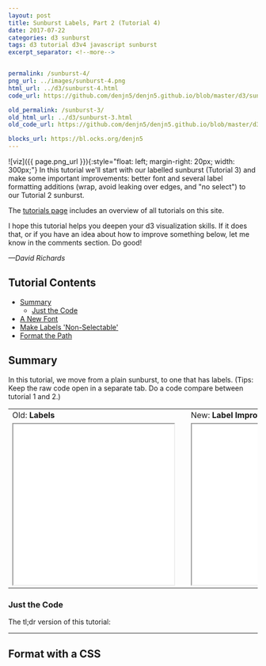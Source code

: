 ```yaml
---
layout: post
title: Sunburst Labels, Part 2 (Tutorial 4)
date: 2017-07-22
categories: d3 sunburst
tags: d3 tutorial d3v4 javascript sunburst
excerpt_separator: <!--more-->


permalink: /sunburst-4/
png_url: ../images/sunburst-4.png
html_url: ../d3/sunburst-4.html
code_url: https://github.com/denjn5/denjn5.github.io/blob/master/d3/sunburst-4.html

old_permalink: /sunburst-3/
old_html_url: ../d3/sunburst-3.html
old_code_url: https://github.com/denjn5/denjn5.github.io/blob/master/d3/sunburst-3.html

blocks_url: https://bl.ocks.org/denjn5
---
```


![viz]({{ page.png_url }}){:style="float: left; margin-right: 20px; width: 300px;"}  In this tutorial we'll start with our labelled sunburst (Tutorial 3) and make some important improvements: better font and several label formatting additions (wrap, avoid leaking over edges, and "no select") to our Tutorial 2 sunburst.

<!--more-->

The [tutorials page](/tutorials/) includes an overview of all tutorials on this site.

I hope this tutorial helps you deepen your d3 visualization skills. If it does that, or if you have an idea about how to improve something below, let me know in the comments section. Do good!

<cite>—David Richards</cite>


## Tutorial Contents
- [Summary](#summary)
    - [Just the Code](#just-the-code)
- [A New Font](#a-new-font)
- [Make Labels 'Non-Selectable'](#make-labels-non-selectable)
- [Format the Path](#format-the-path)


## Summary
In this tutorial, we move from a plain sunburst, to one that has labels. (Tips: Keep the raw code open in a separate tab. Do a code compare between tutorial 1 and 2.)

<table class="center">
<tr>
    <td class="center">Old: <b>Labels</b>&nbsp;&nbsp;
            <a href="{{ page.old_permalink }}" target="_blank" title="open previous tutorial">
                <i class="fa fa-graduation-cap" aria-hidden="true"></i></a>
            <a href="{{ page.old_code_url }}" target="_blank" title="open code">
                <i class="fa fa-code" aria-hidden="true"></i></a>
            <a href="{{ page.old_html_url }}" target="_blank" title="open viz">
                <i class="fa fa-external-link" aria-hidden="true"></i></a></td>
    <td></td>
    <td class="center">New: <b>Label Improvements</b>&nbsp;&nbsp;
            <a href="{{ page.code_url }}" target="_blank" title="open code">
                <i class="fa fa-code" aria-hidden="true"></i></a>
            <a href="{{ page.html_url }}" target="_blank" title="open viz">
                <i class="fa fa-external-link" aria-hidden="true"></i></a></td>
</tr>
<tr>
    <td class="center"><iframe width="325" height="325" src="{{ page.old_html_url }}"></iframe></td>
    <td class="center"><i class="fa fa-arrow-circle-right" aria-hidden="true"></i></td>
    <td class="center"><iframe width="325" height="325" src="{{ page.html_url }}"></iframe></td>
</tr>
</table>

### Just the Code
The tl;dr version of this tutorial:




---
## Format with a CSS <style> block

### A New Font
This section is optional; it updates the font for our sunburst.

``` css
@import url('https://fonts.googleapis.com/css?family=Raleway');

body {
  font-family: "Raleway", "Helvetica Neue", Helvetica, Arial, sans-serif;
}
```

We'll use `<style>` blocks for CSS a lot in the future. So it's helpful if you get used to them now. Plus, I'm not a fan of the default font for our sunburst labels. Let's add a style block to our html to gussy it up. I've
* `@import` gets the Raleway font from [Google](https://fonts.google.com/).
* `font-family` tells our page to use Raleway first, but provide alternatives if it's not available.

---


### Make Labels 'Non-Selectable'
In Tutorial 3, the label text was selectable.  That'll get annoying as we get users to interact with our viz. We've added a line to our CSS to avoid that.

``` css
text { pointer-events: none; }  /* Make text 'non selectable' */
```

The new style directive `text { pointer-events: none; }` tells our page that whatever is in the `<text>` element is not selectable with the mouse-pointer


### Format the Path
Common styling is often handled in a `<style>` block at the top of our code. That lightens up our JavaScipt / d3 and makes consistent styling between our visualizations easier to manage.

``` css
path { 
    stroke: #fff; 
    stroke-width: 1px;
}
```

We can use the style section to replace any fixed formatting that we've placed in `.style()` commands (unless it's programmatically driven).

These lines style any `<path>` elements in our code (unless they are overwritten by higher-priority styling). The path is the line between our slices. We color the path white (#fff).  This should replace the `.style('stroke', '#fff')` that was in our `slice.append('path')` block. We also set the width of the stroke to 1px.


---


https://stackoverflow.com/questions/15506269/d3-sunburst-clip-path-of-text

![finish]()<br>
